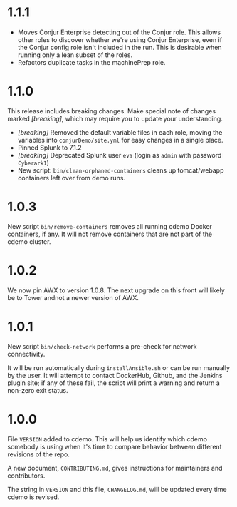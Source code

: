 # 1.1.1

* Moves Conjur Enterprise detecting out of the Conjur role. This allows other
  roles to discover whether we're using Conjur Enterprise, even if the Conjur
  config role isn't included in the run. This is desirable when running only a
  lean subset of the roles.
* Refactors duplicate tasks in the machinePrep role.

# 1.1.0
This release includes breaking changes. Make special note of changes marked
*[breaking]*, which may require you to update your understanding.

* *[breaking]* Removed the default variable files in each role, moving the
  variables into `conjurDemo/site.yml` for easy changes in a single place.
* Pinned Splunk to 7.1.2
* *[breaking]* Deprecated Splunk user `eva` (login as `admin` with password
  `Cyberark1`)
* New script: `bin/clean-orphaned-containers` cleans up tomcat/webapp containers
  left over from demo runs.


# 1.0.3

New script `bin/remove-containers` removes all running cdemo Docker containers,
if any. It will not remove containers that are not part of the cdemo cluster.

# 1.0.2

We now pin AWX to version 1.0.8. The next upgrade on this front will likely be
to Tower andnot a newer version of AWX.

# 1.0.1

New script `bin/check-network` performs a pre-check for network connectivity.

It will be run automatically during `installAnsible.sh` or can be run manually
by the user. It will attempt to contact DockerHub, Github, and the Jenkins
plugin site; if any of these fail, the script will print a warning and return a
non-zero exit status.

# 1.0.0

File `VERSION` added to cdemo. This will help us identify which cdemo somebody
is using when it's time to compare behavior between different revisions of the
repo.

A new document, `CONTRIBUTING.md`, gives instructions for maintainers and
contributors.

The string in `VERSION` and this file, `CHANGELOG.md`, will be updated every
time cdemo is revised.
